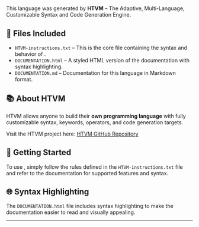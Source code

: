# <MyCustomLang>

This language was generated by **HTVM** – The Adaptive, Multi-Language, Customizable Syntax and Code Generation Engine.

## 📂 Files Included

- `HTVM-instructions.txt` – This is the core file containing the syntax and behavior of **<MyCustomLang>**.
- `DOCUMENTATION.html` – A styled HTML version of the documentation with syntax highlighting.
- `DOCUMENTATION.md` – Documentation for this language in Markdown format.

## 📚 About HTVM

HTVM allows anyone to build their **own programming language** with fully customizable syntax, keywords, operators, and code generation targets.

Visit the HTVM project here: [HTVM GitHub Repository](https://github.com/TheMaster1127/HTVM)

## 🚀 Getting Started

To use **<MyCustomLang>**, simply follow the rules defined in the `HTVM-instructions.txt` file and refer to the documentation for supported features and syntax.

## 🌐 Syntax Highlighting

The `DOCUMENTATION.html` file includes syntax highlighting to make the documentation easier to read and visually appealing.

---